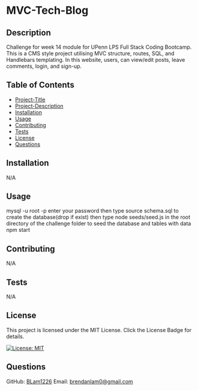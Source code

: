 # MVC-Tech-Blog

## Description 
Challenge for week 14 module for UPenn LPS Full Stack Coding Bootcamp. This is a CMS style project utilising MVC structure, routes, SQL, and Handlebars templating. In this website, users, can view/edit posts, leave comments, login, and sign-up.

## Table of Contents
* [Project-Title](#project-title)
* [Project-Description](#project-description)
* [Installation](#installation)
* [Usage](#usage)
* [Contributing](#contributing)
* [Tests](#tests)
* [License](#license)
* [Questions](#questions)

## Installation
N/A

## Usage
mysql -u root -p
enter your password
then type source schema.sql to create the database(drop if exist)
then type node seeds/seed.js in the root directory of the challenge folder to seed the database and tables with data
npm start 

## Contributing
N/A

## Tests
N/A

## License
This project is licensed under the MIT License. Click the License Badge for details.

[![License: MIT](https://img.shields.io/badge/License-MIT-blue.svg)](https://opensource.org/licenses/MIT)

## Questions
  GitHub: [BLam1226](https://github.com/BLam1226)
  Email: brendanlam0@gmail.com